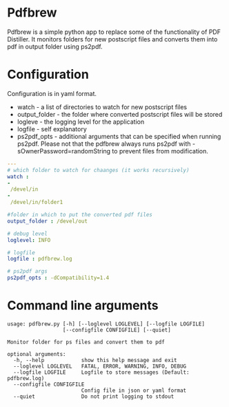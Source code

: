 # Pdfbrew
Pdfbrew is a simple python app to replace some of the functionality of PDF Distiller. It monitors folders for new postscript files and converts them into pdf in output folder using ps2pdf.

# Configuration
Configuration is in yaml format.
 * watch - a list of directories to watch for new postscript files
 * output_folder - the folder where converted postscript files will be stored
 * logleve - the logging level for the application
 * logfile - self explanatory
 * ps2pdf_opts - additional arguments that can be specified when running ps2pdf. Please not that the pdfbrew always runs ps2pdf with -sOwnerPassword=randomString to prevent files from modification.
 
 ```yaml
 ---
# which folder to watch for chaanges (it works recursively)
watch :
 -
  /devel/in
 -
  /devel/in/folder1

#folder in which to put the converted pdf files
output_folder : /devel/out

# debug level
loglevel: INFO

# logfile
logfile : pdfbrew.log

# ps2pdf args
ps2pdf_opts : -dCompatibility=1.4
```
# Command line arguments

```
usage: pdfbrew.py [-h] [--loglevel LOGLEVEL] [--logfile LOGFILE]
                  [--configfile CONFIGFILE] [--quiet]

Monitor folder for ps files and convert them to pdf

optional arguments:
  -h, --help            show this help message and exit
  --loglevel LOGLEVEL   FATAL, ERROR, WARNING, INFO, DEBUG
  --logfile LOGFILE     Logfile to store messages (Default: pdfbrew.log)
  --configfile CONFIGFILE
                        Config file in json or yaml format
  --quiet               Do not print logging to stdout
```
